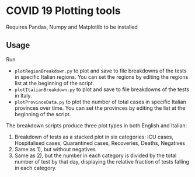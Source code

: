 # COVID 19 Plotting tools

Requires Pandas, Numpy and Matplotlib to be installed

## Usage

Run 

 * ```plotRegionBreakdown.py``` to plot and save to file breakdowns of the tests in specific Italian regions. You can set the regions by editing the regions list at the beginning of the script.
 * ```plotItalianBreakdown.py``` to plot and save to file breakdowns of the tests in Italy.
 * ```plotProvinceData.py``` to plot the number of total cases in specific Italian provinces over time. You can set the provinces by editing the list at the beginning of the script.

The breakdown scripts produce three plot types in both English and Italian:

 1) Breakdown of tests as a stacked plot in six categories: ICU cases, Hospitalised cases, Quarantined cases, Recoveries, Deaths, Negatives
 2) Same as 1), but without negatives
 3) Same as 2), but the number in each category is divided by the total number of test by that day, displaying the relative fraction of tests falling in each category.